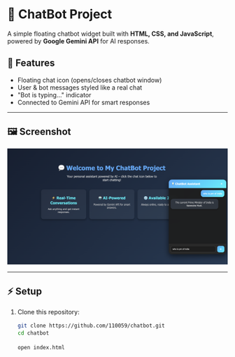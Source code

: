 # 💬 ChatBot Project

A simple floating chatbot widget built with **HTML, CSS, and JavaScript**, powered by **Google Gemini API** for AI responses.

## 🚀 Features
- Floating chat icon (opens/closes chatbot window)
- User & bot messages styled like a real chat
- "Bot is typing..." indicator
- Connected to Gemini API for smart responses

---

## 🖼️ Screenshot

![Chatbot Screenshot](./chatbot.png)


---

## ⚡ Setup

1. Clone this repository:
   ```bash
   git clone https://github.com/110059/chatbot.git
   cd chatbot

   open index.html
